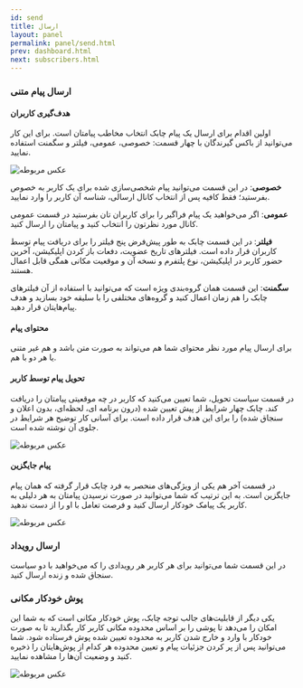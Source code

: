 ```yaml
---
id: send
title: ارسال
layout: panel
permalink: panel/send.html
prev: dashboard.html
next: subscribers.html
---
```


### ارسال پیام متنی

#### هدف‌گیری کاربران

اولین اقدام برای ارسال یک پیام چابک انتخاب مخاطب پیامتان است. برای این کار می‌توانید از باکس گیرندگان با چهار قسمت: خصوصی، عمومی، فیلتر و سگمنت استفاده نمایید.

![عکس مربوطه](http://uupload.ir/files/as3q_user-target.png)

**خصوصی**: در این قسمت می‌توانید پیام شخصی‌سازی شده برای یک کاربر به خصوص بفرستید؛ فقط کافیه پس از انتخاب کانال ارسالی، شناسه آن کاربر را وارد نمایید.

**عمومی**: اگر می‌خواهید یک پیام فراگیر را برای کاربران تان بفرستید در قسمت عمومی کانال مورد نظرتون را انتخاب کنید و پیامتان را ارسال کنید.

**فیلتر**: در این قسمت چابک به طور پیش‌فرض پنج فیلتر را برای دریافت پیام توسط کاربران قرار داده است. فیلتر‌های تاریخ عضویت، دفعات باز کردن اپلیکیشن، آخرین حضور کاربر در اپلیکیشن، نوع پلتفرم و نسخه آن و موقعیت مکانی همگی قابل اعمال هستند.

**سگمنت**: این قسمت همان گروه‌بندی ویژه است که می‌توانید با استفاده از آن فیلتر‌های چابک را هم زمان اعمال کنید و گروه‌های مختلفی را با سلیقه خود بسازید و هدف پیام‌هایتان قرار دهید.

#### محتوای پیام

برای ارسال پیام مورد نظر محتوای شما هم می‌تواند به صورت متن باشد و هم غیر متنی یا هر دو با هم. 

#### تحویل پیام توسط کاربر

در قسمت سیاست تحویل، شما تعیین می‌کنید که کاربر در چه موقعیتی پیامتان را دریافت کند. چابک چهار شرایط از پیش تعیین شده (درون برنامه ای، لحظه‌ای، بدون اعلان و سنجاق شده) را برای این هدف قرار داده است. برای آسانی کار توضیح هر شرایط در جلوی آن نوشته شده است.

![عکس مربوطه](http://uupload.ir/files/4p4v_delivery.png)

#### پیام جایگزین
در قسمت آخر هم یکی از ویژگی‌های منحصر به فرد چابک قرار گرفته که همان پیام جایگزین است. به این ترتیب که شما می‌توانید در صورت نرسیدن پیامتان به هر دلیلی به کاربر یک پیامک خودکار ارسال کنید و فرصت تعامل با او را از دست ندهید.

![عکس مربوطه](http://uupload.ir/files/509f_sms.png)


### ارسال رویداد

در این قسمت شما می‌توانید برای هر کاربر هر رویدادی را که می‌خواهید با دو سیاست سنجاق شده و زنده ارسال کنید.

### پوش خودکار مکانی

یکی دیگر از قابلیت‌های جالب توجه چابک، پوش خودکار مکانی است که به شما این امکان را می‌دهد تا پوشی را بر اساس محدوده مکانی کاربر کار بگذارید تا به صورت خودکار با وارد و خارج شدن کاربر به محدوده تعیین شده پوش فرستاده شود. شما می‌توانید پس از پر کردن جزئیات پیام و تعیین محدوده هر کدام از پوش‌هایتان را ذخیره کنید و وضعیت آن‌ها را مشاهده نمایید.

![عکس مربوطه](http://uupload.ir/files/wln6_location.png)